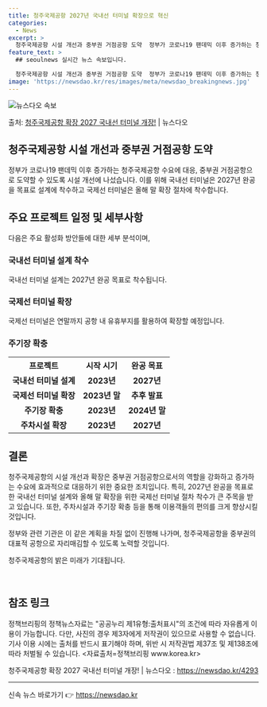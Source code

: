 ```yaml
---
title: 청주국제공항 2027년 국내선 터미널 확장으로 혁신
categories:
  - News
excerpt: >
  청주국제공항 시설 개선과 중부권 거점공항 도약  정부가 코로나19 팬데믹 이후 증가하는 청주국제공항 수요에 …
feature_text: >
  ## seoulnews 실시간 뉴스 속보입니다.

  청주국제공항 시설 개선과 중부권 거점공항 도약  정부가 코로나19 팬데믹 이후 증가하는 청주국제공항 수요에 …
image: 'https://newsdao.kr/res/images/meta/newsdao_breakingnews.jpg'
---
```


![뉴스다오 속보](https://newsdao.kr/res/images/meta/newsdao_breakingnews.jpg)

<p>출처: <a href="https://newsdao.kr/4293" rel="dofollow">청주국제공항 확장 2027 국내선 터미널 개장!</a> | 뉴스다오</p>

<h2 data-ke-size="size26">청주국제공항 시설 개선과 중부권 거점공항 도약</h2>

<p data-ke-size="size16">정부가 코로나19 팬데믹 이후 증가하는 청주국제공항 수요에 대응, 중부권 거점공항으로 도약할 수 있도록 시설 개선에 나섰습니다. 이를 위해 국내선 터미널은 2027년 완공을 목표로 설계에 착수하고 국제선 터미널은 올해 말 확장 절차에 착수합니다.</p>

<h2 data-ke-size="size24">주요 프로젝트 일정 및 세부사항</h2>

<p data-ke-size="size16">다음은 주요 활성화 방안들에 대한 세부 분석이며,</p>

<h3 data-ke-size="size22">국내선 터미널 설계 착수</h3>

<p data-ke-size="size16">국내선 터미널 설계는 2027년 완공 목표로 착수됩니다.</p>

<h3 data-ke-size="size22">국제선 터미널 확장</h3>

<p data-ke-size="size16">국제선 터미널은 연말까지 공항 내 유휴부지를 활용하여 확장할 예정입니다.</p>

<h3 data-ke-size="size22">주기장 확충</h3>

<table>
	<tr>
		<th>프로젝트</th>
		<th>시작 시기</th>
		<th>완공 목표</th>
	</tr>
	<tr>
		<td style="text-align: center; height: 17px;"><b>국내선 터미널 설계</b></td>
		<td style="text-align: center; height: 17px;"><b>2023년</b></td>
		<td style="text-align: center; height: 17px;"><b>2027년</b></td>
	</tr>
	<tr>
		<td style="text-align: center; height: 17px;"><b>국제선 터미널 확장</b></td>
		<td style="text-align: center; height: 17px;"><b>2023년 말</b></td>
		<td style="text-align: center; height: 17px;"><b>추후 발표</b></td>
	</tr>
	<tr>
		<td style="text-align: center; height: 17px;"><b>주기장 확충</b></td>
		<td style="text-align: center; height: 17px;"><b>2023년</b></td>
		<td style="text-align: center; height: 17px;"><b>2024년 말</b></td>
	</tr>
	<tr>
		<td style="text-align: center; height: 17px;"><b>주차시설 확장</b></td>
		<td style="text-align: center; height: 17px;"><b>2023년</b></td>
		<td style="text-align: center; height: 17px;"><b>2027년</b></td>
	</tr>
</table>

<h2 data-ke-size="size24">결론</h2>

<p data-ke-size="size16">청주국제공항의 시설 개선과 확장은 중부권 거점공항으로서의 역할을 강화하고 증가하는 수요에 효과적으로 대응하기 위한 중요한 조치입니다. 특히, 2027년 완공을 목표로 한 국내선 터미널 설계와 올해 말 확장을 위한 국제선 터미널 절차 착수가 큰 주목을 받고 있습니다. 또한, 주차시설과 주기장 확충 등을 통해 이용객들의 편의를 크게 향상시킬 것입니다.</p> 

<p data-ke-size="size16">정부와 관련 기관은 이 같은 계획을 차질 없이 진행해 나가며, 청주국제공항을 중부권의 대표적 공항으로 자리매김할 수 있도록 노력할 것입니다.</p>

<p data-ke-size="size16">청주국제공항의 밝은 미래가 기대됩니다.</p>

<p data-ke-size="size16">&nbsp;</p>

<h2 data-ke-size="size26">참조 링크</h2>

<p data-ke-size="size16">정책브리핑의 정책뉴스자료는 "공공누리 제1유형:출처표시"의 조건에 따라 자유롭게 이용이 가능합니다. 다만, 사진의 경우 제3자에게 저작권이 있으므로 사용할 수 없습니다. 기사 이용 시에는 출처를 반드시 표기해야 하며, 위반 시 저작권법 제37조 및 제138조에 따라 처벌될 수 있습니다. &lt;자료출처=정책브리핑 www.korea.kr&gt;</p>

<p data-ke-size="size16">청주국제공항 확장 2027 국내선 터미널 개장! | 뉴스다오 : <a href="https://newsdao.kr/4293">https://newsdao.kr/4293</a></p>

<hr> 

신속 뉴스 바로가기 👉 <a href="https://newsdao.kr" rel="dofollow">https://newsdao.kr</a>


